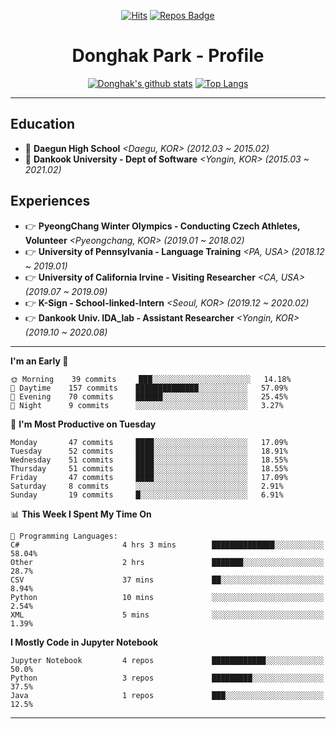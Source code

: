 <div align=center>
  
[![Hits](https://hits.seeyoufarm.com/api/count/incr/badge.svg?url=https%3A%2F%2Fgithub.com%2FDonghakPark)](https://hits.seeyoufarm.com)
[![Repos Badge](https://badges.pufler.dev/repos/DonghakPark)](https://badges.pufler.dev)

# Donghak Park - Profile

</div>

<div align=center>

[![Donghak's github stats](https://github-readme-stats.vercel.app/api?username=DonghakPark&show_icons=true&theme=vue)](https://github.com/anuraghazra/github-readme-stats)
[![Top Langs](https://github-readme-stats.vercel.app/api/top-langs/?username=DonghakPark&layout=compact)](https://github.com/anuraghazra/github-readme-stats)

</div>

--- 

## Education
- :school: **Daegun High School** *<Daegu, KOR> (2012.03 ~ 2015.02)*
- :school: **Dankook University - Dept of Software** *<Yongin, KOR> (2015.03 ~ 2021.02)*

## Experiences
- &#128073; **PyeongChang Winter Olympics - Conducting Czech Athletes, Volunteer** *<Pyeongchang, KOR> (2019.01 ~ 2018.02)*
- &#128073; **University of Pennsylvania - Language Training** *<PA, USA> (2018.12 ~ 2019.01)*
- &#128073; **University of California Irvine - Visiting Researcher** *<CA, USA> (2019.07 ~ 2019.09)*
- &#128073; **K-Sign - School-linked-Intern**  *<Seoul, KOR> (2019.12 ~ 2020.02)*
- &#128073; **Dankook Univ. IDA_lab - Assistant Researcher** *<Yongin, KOR> (2019.10 ~ 2020.08)*

---

<!--START_SECTION:waka-->
**I'm an Early 🐤** 

```text
🌞 Morning    39 commits     ███░░░░░░░░░░░░░░░░░░░░░░   14.18% 
🌆 Daytime    157 commits    ██████████████░░░░░░░░░░░   57.09% 
🌃 Evening    70 commits     ██████░░░░░░░░░░░░░░░░░░░   25.45% 
🌙 Night      9 commits      ░░░░░░░░░░░░░░░░░░░░░░░░░   3.27%

```
📅 **I'm Most Productive on Tuesday** 

```text
Monday       47 commits     ████░░░░░░░░░░░░░░░░░░░░░   17.09% 
Tuesday      52 commits     ████░░░░░░░░░░░░░░░░░░░░░   18.91% 
Wednesday    51 commits     ████░░░░░░░░░░░░░░░░░░░░░   18.55% 
Thursday     51 commits     ████░░░░░░░░░░░░░░░░░░░░░   18.55% 
Friday       47 commits     ████░░░░░░░░░░░░░░░░░░░░░   17.09% 
Saturday     8 commits      ░░░░░░░░░░░░░░░░░░░░░░░░░   2.91% 
Sunday       19 commits     █░░░░░░░░░░░░░░░░░░░░░░░░   6.91%

```


📊 **This Week I Spent My Time On** 

```text
💬 Programming Languages: 
C#                       4 hrs 3 mins        ██████████████░░░░░░░░░░░   58.04% 
Other                    2 hrs               ███████░░░░░░░░░░░░░░░░░░   28.7% 
CSV                      37 mins             ██░░░░░░░░░░░░░░░░░░░░░░░   8.94% 
Python                   10 mins             ░░░░░░░░░░░░░░░░░░░░░░░░░   2.54% 
XML                      5 mins              ░░░░░░░░░░░░░░░░░░░░░░░░░   1.39%

```

**I Mostly Code in Jupyter Notebook** 

```text
Jupyter Notebook         4 repos             ████████████░░░░░░░░░░░░░   50.0% 
Python                   3 repos             █████████░░░░░░░░░░░░░░░░   37.5% 
Java                     1 repos             ███░░░░░░░░░░░░░░░░░░░░░░   12.5%

```



<!--END_SECTION:waka-->

--- 

